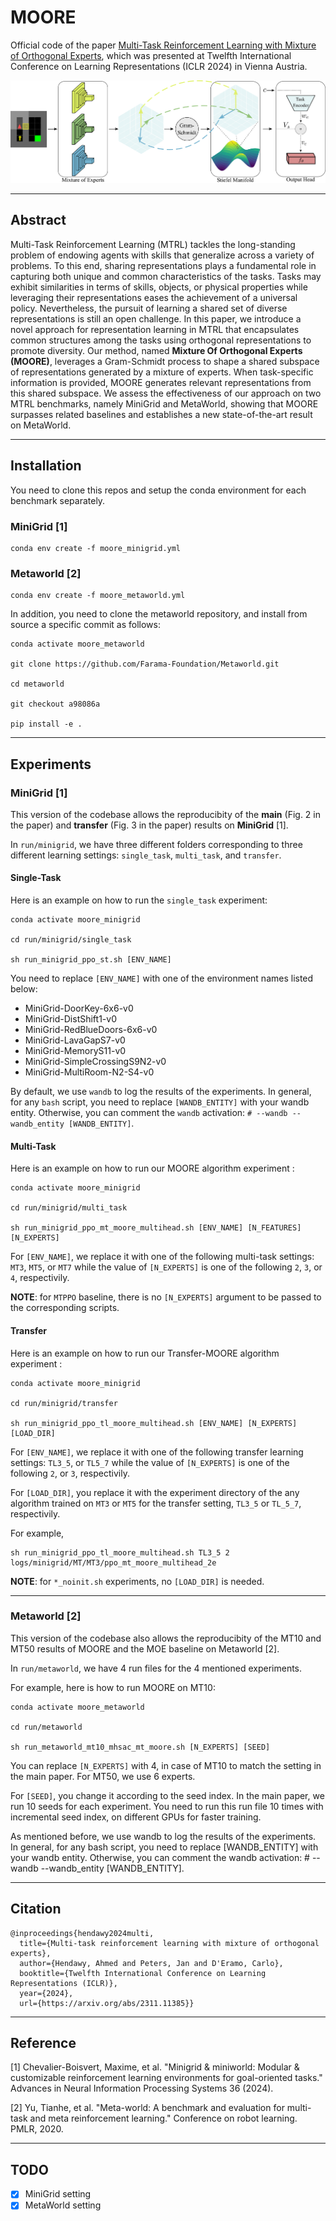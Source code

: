 # MOORE

Official code of the paper [Multi-Task Reinforcement Learning with Mixture of Orthogonal Experts](https://arxiv.org/abs/2311.11385), which was presented at Twelfth International Conference on Learning Representations (ICLR 2024) in Vienna Austria.

![moore](img/moore.png)

---

## Abstract

Multi-Task Reinforcement Learning (MTRL) tackles the long-standing problem of endowing agents with skills that generalize across a variety of problems. To this end, sharing representations plays a fundamental role in capturing both unique and common characteristics of the tasks. Tasks may exhibit similarities in terms of skills, objects, or physical properties while leveraging their representations eases the achievement of a universal policy. Nevertheless, the pursuit of learning a shared set of diverse representations is still an open challenge. In this paper, we introduce a novel approach for representation learning in MTRL that encapsulates common structures among the tasks using orthogonal representations to promote diversity. Our method, named **Mixture Of Orthogonal Experts (MOORE)**, leverages a Gram-Schmidt process to shape a shared subspace of representations generated by a mixture of experts. When task-specific information is provided, MOORE generates relevant representations from this shared subspace. We assess the effectiveness of our approach on two MTRL benchmarks, namely MiniGrid and MetaWorld, showing that MOORE surpasses related baselines and establishes a new state-of-the-art result on MetaWorld.

---

## Installation

You need to clone this repos and setup the conda environment for each benchmark separately.

### MiniGrid [1]

```shell
conda env create -f moore_minigrid.yml
```

### Metaworld [2]

```shell
conda env create -f moore_metaworld.yml
```
In addition, you need to clone the metaworld repository, and install from source a specific commit as follows:
```shell
conda activate moore_metaworld

git clone https://github.com/Farama-Foundation/Metaworld.git

cd metaworld

git checkout a98086a

pip install -e .
```

---

## Experiments

### MiniGrid [1]
This version of the codebase allows the reproducibity of the **main** (Fig. 2 in the paper) and **transfer** (Fig. 3 in the paper) results on **MiniGrid** [1].

In `run/minigrid`, we have three different folders corresponding to three different learning settings: `single_task`, `multi_task`, and `transfer`. 

#### Single-Task
Here is an example on how to run the `single_task` experiment:

```shell
conda activate moore_minigrid

cd run/minigrid/single_task

sh run_minigrid_ppo_st.sh [ENV_NAME]
```

You need to replace `[ENV_NAME]` with one of the environment names listed below:
- MiniGrid-DoorKey-6x6-v0
- MiniGrid-DistShift1-v0
- MiniGrid-RedBlueDoors-6x6-v0
- MiniGrid-LavaGapS7-v0
- MiniGrid-MemoryS11-v0
- MiniGrid-SimpleCrossingS9N2-v0
- MiniGrid-MultiRoom-N2-S4-v0

By default, we use `wandb` to log the results of the experiments. In general, for any `bash` script, you need to replace `[WANDB_ENTITY]` with your wandb entity. Otherwise, you can comment the `wandb` activation: `# --wandb --wandb_entity [WANDB_ENTITY]`.

#### Multi-Task
Here is an example on how to run our MOORE algorithm experiment : 

```shell
conda activate moore_minigrid

cd run/minigrid/multi_task

sh run_minigrid_ppo_mt_moore_multihead.sh [ENV_NAME] [N_FEATURES] [N_EXPERTS]
```

For `[ENV_NAME]`, we replace it with one of the following multi-task settings: `MT3`, `MT5`, or `MT7` while the value of `[N_EXPERTS]` is one of the following `2`, `3`, or `4`, respectivily. 

**NOTE**: for `MTPPO` baseline, there is no `[N_EXPERTS]` argument to be passed to the corresponding scripts.

#### Transfer
Here is an example on how to run our Transfer-MOORE algorithm experiment : 

```shell
conda activate moore_minigrid

cd run/minigrid/transfer

sh run_minigrid_ppo_tl_moore_multihead.sh [ENV_NAME] [N_EXPERTS] [LOAD_DIR]
```

For `[ENV_NAME]`, we replace it with one of the following transfer learning settings: `TL3_5`, or `TL5_7` while the value of `[N_EXPERTS]` is one of the following `2`, or `3`, respectivily.

For `[LOAD_DIR]`, you replace it with the experiment directory of the any algorithm trained on `MT3` or `MT5` for the transfer setting, `TL3_5` or `TL_5_7`, respectivily. 

For example, 

```shell
sh run_minigrid_ppo_tl_moore_multihead.sh TL3_5 2 logs/minigrid/MT/MT3/ppo_mt_moore_multihead_2e
```

**NOTE**: for `*_noinit.sh` experiments, no `[LOAD_DIR]` is needed.

---
### Metaworld [2]
This version of the codebase also allows the reproducibity of the MT10 and MT50 results of MOORE and the MOE baseline on Metaworld [2].

In `run/metaworld`, we have 4 run files for the 4 mentioned experiments.

For example, here is how to run MOORE on MT10:
```shell
conda activate moore_metaworld

cd run/metaworld

sh run_metaworld_mt10_mhsac_mt_moore.sh [N_EXPERTS] [SEED]
```
You can replace ```[N_EXPERTS]``` with 4, in case of MT10 to match the setting in the main paper. For MT50, we use 6 experts.

For ```[SEED]```, you change it according to the seed index. In the main paper, we run 10 seeds for each experiment. You need to run this run file 10 times with incremental seed index, on different GPUs for faster training.

As mentioned before, we use wandb to log the results of the experiments. In general, for any bash script, you need to replace [WANDB_ENTITY] with your wandb entity. Otherwise, you can comment the wandb activation: # --wandb --wandb_entity [WANDB_ENTITY].

---

## Citation

```
@inproceedings{hendawy2024multi,
  title={Multi-task reinforcement learning with mixture of orthogonal experts},
  author={Hendawy, Ahmed and Peters, Jan and D'Eramo, Carlo},
  booktitle={Twelfth International Conference on Learning Representations (ICLR)},
  year={2024},
  url={https://arxiv.org/abs/2311.11385}}
```

---

## Reference
[1] Chevalier-Boisvert, Maxime, et al. "Minigrid & miniworld: Modular & customizable reinforcement learning environments for goal-oriented tasks." Advances in Neural Information Processing Systems 36 (2024).

[2] Yu, Tianhe, et al. "Meta-world: A benchmark and evaluation for multi-task and meta reinforcement learning." Conference on robot learning. PMLR, 2020.

---

## TODO
- [x] MiniGrid setting
- [x] MetaWorld setting